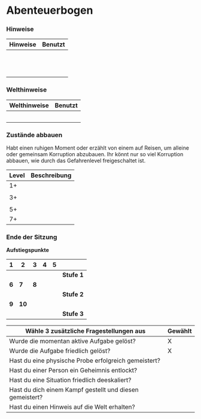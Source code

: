 # Abenteuerbogen

### Hinweise

| **Hinweise** | Benutzt |
| ------------ | ------- |
|              |         |
|              |         |
|              |         |
|              |         |
|              |         |
|              |         |
|              |         |
|              |         |
|              |         |
|              |         |
|              |         |
|              |         |

### Welthinweise

| **Welthinweise** | Benutzt |
| ---------------- | ------- |
|                  |         |
|                  |         |
|                  |         |
|                  |         |
|                  |         |

### Zustände abbauen

Habt einen ruhigen Moment oder erzählt von einem auf Reisen, um alleine oder gemeinsam Korruption abzubauen. Ihr könnt nur so viel Korruption abbauen, wie durch das Gefahrenlevel freigeschaltet ist.

| Level | Beschreibung |
| ----- | ------------ |
| 1+    |              |
|       |              |
| 3+    |              |
|       |              |
| 5+    |              |
| 7+    |              |

### Ende der Sitzung

**Aufstiegspunkte**

| 1     | 2      | 3     | 4    | 5    |             |
| ----- | ------ | ----- | ---- | ---- | ----------- |
|       |        |       |      |      | **Stufe 1** |
| **6** | **7**  | **8** |      |      |             |
|       |        |       |      |      | **Stufe 2** |
| **9** | **10** |       |      |      |             |
|       |        |       |      |      | **Stufe 3** |

| **Wähle 3 zusätzliche Fragestellungen aus**              | Gewählt |
| -------------------------------------------------------- | ------- |
| Wurde die momentan aktive Aufgabe gelöst?                | X       |
| Wurde die Aufgabe friedlich gelöst?                      | X       |
| Hast du eine physische Probe erfolgreich gemeistert?     |         |
| Hast du einer Person ein Geheimnis entlockt?             |         |
| Hast du eine Situation friedlich deeskaliert?            |         |
| Hast du dich einem Kampf gestellt und diesen gemeistert? |         |
| Hast du einen Hinweis auf die Welt erhalten?             |         |
